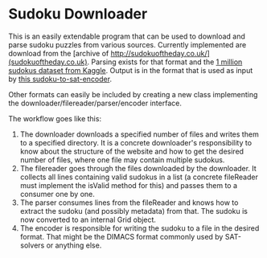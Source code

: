 # Sudoku Downloader

This is an easily extendable program that can be used to download and parse sudoku puzzles from various sources.
Currently implemented are download from the [archive of http://sudokuoftheday.co.uk/](sudokuoftheday.co.uk). 
Parsing exists for that format and the [1 million sudokus dataset from Kaggle](https://www.kaggle.com/bryanpark/sudoku). 
Output is in the format that is used as input by [this sudoku-to-sat-encoder](https://github.com/e-wipond/sudoku-to-SAT).

Other formats can easily be included by creating a new class implementing the downloader/filereader/parser/encoder interface.

The workflow goes like this:  
   1. The downloader downloads a specified number of files and writes them to a specified directory. It is a concrete downloader's responsibility to know about the structure of the website and how to get the desired number of files, where one file may contain multiple sudokus.
   2. The filereader goes through the files downloaded by the downloader. It collects all lines containing valid sudokus in a list (a concrete fileReader must implement the isValid method for this) and passes them to a consumer one by one.
   3. The parser consumes lines from the fileReader and knows how to extract the sudoku (and possibly metadata) from that. The sudoku is now converted to an internal Grid object.
   4. The encoder is responsible for writing the sudoku to a file in the desired format. That might be the DIMACS format commonly used by SAT-solvers or anything else.     

